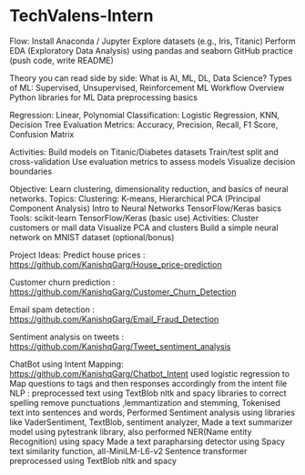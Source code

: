 # TechValens-Intern
Flow:
  Install Anaconda / Jupyter
  Explore datasets (e.g., Iris, Titanic)
  Perform EDA (Exploratory Data Analysis) using pandas and seaborn
  GitHub practice (push code, write README)

  Theory you can read side by side:
  What is AI, ML, DL, Data Science?
  Types of ML: Supervised, Unsupervised, Reinforcement
  ML Workflow Overview
  Python libraries for ML
  Data preprocessing basics

  Regression: Linear, Polynomial
  Classification: Logistic Regression, KNN, Decision Tree
  Evaluation Metrics: Accuracy, Precision, Recall, F1 Score, Confusion Matrix

  Activities:
  Build models on Titanic/Diabetes datasets
  Train/test split and cross-validation
  Use evaluation metrics to assess models
  Visualize decision boundaries

  Objective:
  Learn clustering, dimensionality reduction, and basics of neural networks.
  Topics:
  Clustering: K-means, Hierarchical
  PCA (Principal Component Analysis)
  Intro to Neural Networks
  TensorFlow/Keras basics
  Tools:
  scikit-learn
  TensorFlow/Keras (basic use)
  Activities:
  Cluster customers or mall data
  Visualize PCA and clusters
  Build a simple neural network on MNIST dataset (optional/bonus)

  Project Ideas:
  Predict house prices : https://github.com/KanishqGarg/House_price-prediction
  
  Customer churn prediction : https://github.com/KanishqGarg/Customer_Churn_Detection
  
  Email spam detection : https://github.com/KanishqGarg/Email_Fraud_Detection
  
  Sentiment analysis on tweets  : https://github.com/KanishqGarg/Tweet_sentiment_analysis

  ChatBot using Intent Mapping: https://github.com/KanishqGarg/Chatbot_Intent
  used logistic regression to Map questions to tags and then responses accordingly from the intent file
  NLP : preprocessed text using TextBlob nltk and spacy libraries to correct spelling remove punctuations ,lemmantization and stemming, Tokenised text into sentences and words, Performed Sentiment analysis using   libraries like VaderSentiment, TextBlob, sentiment analyzer, Made a text summarizer model using pytestrank library, also performed NER(Name entity Recognition) using spacy 
  Made a text parapharsing detector using Spacy text similarity function, all-MiniLM-L6-v2 Sentence transformer preprocessed using TextBlob nltk and spacy 
